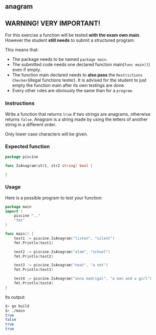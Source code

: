 ## anagram

## **WARNING! VERY IMPORTANT!**

For this exercise a function will be tested **with the exam own main**. However the student **still needs** to submit a structured program:

This means that:

- The package needs to be named `package main`.
- The submitted code needs one declared function main(```func main()```) even if empty.
- The function main declared needs to **also pass** the `Restrictions Checker`(illegal functions tester). It is advised for the student to just empty the function main after its own testings are done.
- Every other rules are obviously the same than for a `program`.

### Instructions

Write a function that returns `true` if two strings are anagrams, otherwise returns `false`.
Anagram is a string made by using the letters of another string in a different order.

Only lower case characters will be given.

### Expected function

```go
package piscine

func IsAnagram(str1, str2 string) bool {

}
```

### Usage

Here is a possible program to test your function:

```go
package main
import (
    piscine ".."
    "fmt"
)

func main() {
    test1 := piscine.IsAnagram("listen", "silent")
    fmt.Println(test1)

    test2 := piscine.IsAnagram("alem", "school")
    fmt.Println(test2)

    test3 := piscine.IsAnagram("neat", "a net")
    fmt.Println(test3)

    test4 := piscine.IsAnagram("anna madrigal", "a man and a girl")
    fmt.Println(test4)
}
```

Its output:

```bash
$> go build
$> ./main
true
false
true
true
```